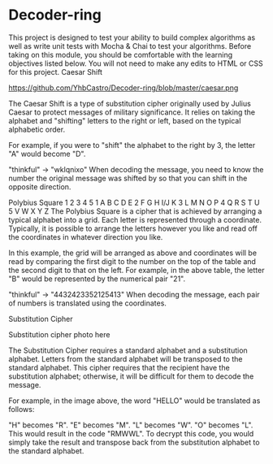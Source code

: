 # Decoder-ring

This project is designed to test your ability to build complex algorithms as well as write unit tests with Mocha & Chai to test your algorithms. Before taking on this module, you should be comfortable with the learning objectives listed below. You will not need to make any edits to HTML or CSS for this project.
Caesar Shift

https://github.com/YhbCastro/Decoder-ring/blob/master/caesar.png

The Caesar Shift is a type of substitution cipher originally used by Julius Caesar to protect messages of military significance. It relies on taking the alphabet and "shifting" letters to the right or left, based on the typical alphabetic order.

For example, if you were to "shift" the alphabet to the right by 3, the letter "A" would become "D".

"thinkful" -> "wklqnixo"
When decoding the message, you need to know the number the original message was shifted by so that you can shift in the opposite direction.

Polybius Square
1	2	3	4	5
1	A	B	C	D	E
2	F	G	H	I/J	K
3	L	M	N	O	P
4	Q	R	S	T	U
5	V	W	X	Y	Z
The Polybius Square is a cipher that is achieved by arranging a typical alphabet into a grid. Each letter is represented through a coordinate. Typically, it is possible to arrange the letters however you like and read off the coordinates in whatever direction you like.

In this example, the grid will be arranged as above and coordinates will be read by comparing the first digit to the number on the top of the table and the second digit to that on the left. For example, in the above table, the letter "B" would be represented by the numerical pair "21".

"thinkful" -> "4432423352125413"
When decoding the message, each pair of numbers is translated using the coordinates.

Substitution Cipher

Substitution cipher photo here

The Substitution Cipher requires a standard alphabet and a substitution alphabet. Letters from the standard alphabet will be transposed to the standard alphabet. This cipher requires that the recipient have the substitution alphabet; otherwise, it will be difficult for them to decode the message.

For example, in the image above, the word "HELLO" would be translated as follows:

"H" becomes "R".
"E" becomes "M".
"L" becomes "W".
"O" becomes "L".
This would result in the code "RMWWL". To decrypt this code, you would simply take the result and transpose back from the substitution alphabet to the standard alphabet.
